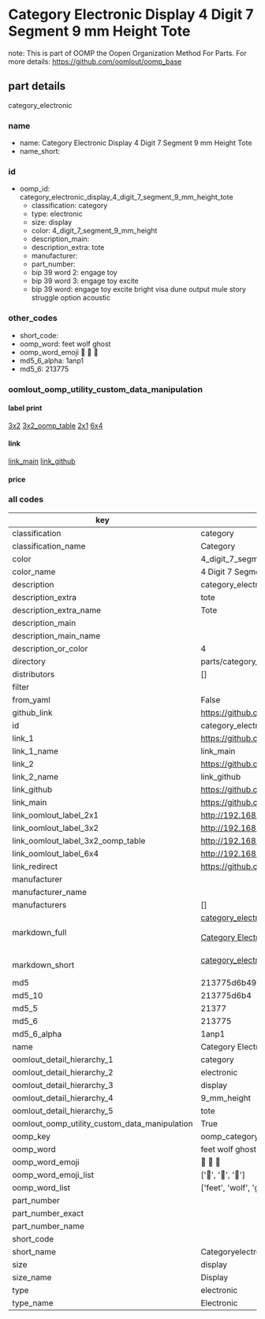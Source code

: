 # Category Electronic Display 4 Digit 7 Segment 9 mm Height Tote  

note: This is part of OOMP the Oopen Organization Method For Parts. For more details: https://github.com/oomlout/oomp_base

##  part details
  



category_electronic



### name
* name: Category Electronic Display 4 Digit 7 Segment 9 mm Height Tote
* name_short: 
### id
* oomp_id: category_electronic_display_4_digit_7_segment_9_mm_height_tote
  * classification: category
  * type: electronic
  * size: display
  * color: 4_digit_7_segment_9_mm_height
  * description_main: 
  * description_extra: tote
  * manufacturer: 
  * part_number: 
  * bip 39 word 2: engage toy
  * bip 39 word 3: engage toy excite
  * bip 39 word: engage toy excite bright visa dune output mule story struggle option acoustic

### other_codes
* short_code: 
* oomp_word: feet wolf ghost
* oomp_word_emoji :feet: :wolf: :ghost:
* md5_6_alpha: 1anp1
* md5_6: 213775






### oomlout_oomp_utility_custom_data_manipulation
#### label print
[3x2](http://192.168.1.245:1112/?label=oomp%201anp1)
[3x2_oomp_table](http://192.168.1.108:1112/?label=oomp%201anp1)
[2x1](http://192.168.1.242:1112/?label=oomp%201anp1)
[6x4](http://192.168.1.55:1112/?label=oomp%201anp1)    

#### link

[link_main](https://github.com/oomlout/oomlout_oomp_version_1_messy/tree/main/parts/category_electronic_display_4_digit_7_segment_9_mm_height_tote) [link_github](https://github.com/oomlout/oomlout_oomp_version_1_messy/tree/main/parts/category_electronic_display_4_digit_7_segment_9_mm_height_tote)                             

#### price







### all codes 
| key | value |  
| --- | --- |  
| classification | category |  
| classification_name | Category |  
| color | 4_digit_7_segment_9_mm_height |  
| color_name | 4 Digit 7 Segment 9 mm Height |  
| description | category_electronic |  
| description_extra | tote |  
| description_extra_name | Tote |  
| description_main |  |  
| description_main_name |  |  
| description_or_color | 4  |  
| directory | parts/category_electronic_display_4_digit_7_segment_9_mm_height_tote |  
| distributors | [] |  
| filter |  |  
| from_yaml | False |  
| github_link | https://github.com/oomlout/oomlout_oomp_part_src/tree/main/parts/category_electronic_display_4_digit_7_segment_9_mm_height_tote |  
| id | category_electronic_display_4_digit_7_segment_9_mm_height_tote |  
| link_1 | https://github.com/oomlout/oomlout_oomp_version_1_messy/tree/main/parts/category_electronic_display_4_digit_7_segment_9_mm_height_tote |  
| link_1_name | link_main |  
| link_2 | https://github.com/oomlout/oomlout_oomp_version_1_messy/tree/main/parts/category_electronic_display_4_digit_7_segment_9_mm_height_tote |  
| link_2_name | link_github |  
| link_github | https://github.com/oomlout/oomlout_oomp_version_1_messy/tree/main/parts/category_electronic_display_4_digit_7_segment_9_mm_height_tote |  
| link_main | https://github.com/oomlout/oomlout_oomp_version_1_messy/tree/main/parts/category_electronic_display_4_digit_7_segment_9_mm_height_tote |  
| link_oomlout_label_2x1 | http://192.168.1.242:1112/?label=oomp%201anp1 |  
| link_oomlout_label_3x2 | http://192.168.1.245:1112/?label=oomp%201anp1 |  
| link_oomlout_label_3x2_oomp_table | http://192.168.1.108:1112/?label=oomp%201anp1 |  
| link_oomlout_label_6x4 | http://192.168.1.55:1112/?label=oomp%201anp1 |  
| link_redirect | https://github.com/oomlout/oomlout_oomp_version_1_messy/tree/main/parts/category_electronic_display_4_digit_7_segment_9_mm_height_tote |  
| manufacturer |  |  
| manufacturer_name |  |  
| manufacturers | [] |  
| markdown_full | [category_electronic_display_4_digit_7_segment_9_mm_height_tote](none)<br>[](none)<br>[Category Electronic Display 4 Digit 7 Segment 9 Mm Height Tote](none)<br><br> |  
| markdown_short | [category_electronic_display_4_digit_7_segment_9_mm_height_tote](none)<br><br> |  
| md5 | 213775d6b49153ad107a51c09db99a52 |  
| md5_10 | 213775d6b4 |  
| md5_5 | 21377 |  
| md5_6 | 213775 |  
| md5_6_alpha | 1anp1 |  
| name | Category Electronic Display 4 Digit 7 Segment 9 mm Height Tote |  
| oomlout_detail_hierarchy_1 | category |  
| oomlout_detail_hierarchy_2 | electronic |  
| oomlout_detail_hierarchy_3 | display |  
| oomlout_detail_hierarchy_4 | 9_mm_height |  
| oomlout_detail_hierarchy_5 | tote |  
| oomlout_oomp_utility_custom_data_manipulation | True |  
| oomp_key | oomp_category_electronic_display_4_digit_7_segment_9_mm_height_tote |  
| oomp_word | feet wolf ghost |  
| oomp_word_emoji | :feet: :wolf: :ghost: |  
| oomp_word_emoji_list | [':feet:', ':wolf:', ':ghost:'] |  
| oomp_word_list | ['feet', 'wolf', 'ghost'] |  
| part_number |  |  
| part_number_exact |  |  
| part_number_name |  |  
| short_code |  |  
| short_name | Categoryelectronic |  
| size | display |  
| size_name | Display |  
| type | electronic |  
| type_name | Electronic |  
